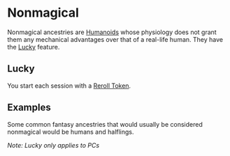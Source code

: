 # Nonmagical

Nonmagical ancestries are [Humanoids](../../../Resources%20for%20GMs/Creature%20Types/Humanoid.md) whose physiology does not grant them any mechanical advantages over that of a real-life human. They have the [Lucky](#Lucky) feature.

## Lucky

You start each session with a [Reroll Token](../../../Game%20Procedures/Die%20Rolling%20Mechanics/Reroll%20Tokens.md).

## Examples

Some common fantasy ancestries that would usually be considered nonmagical would be humans and halflings.

*Note: Lucky only applies to PCs*
